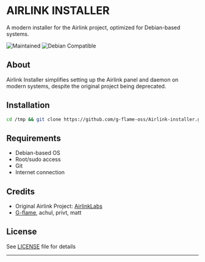 # AIRLINK INSTALLER
A modern installer for the Airlink project, optimized for Debian-based systems.

![Maintained](https://img.shields.io/badge/Maintained-yes-green.svg)
![Debian Compatible](https://img.shields.io/badge/Debian-Compatible-blue)

## About

Airlink Installer simplifies setting up the Airlink panel and daemon on modern systems, despite the original project being deprecated.

## Installation

```bash
cd /tmp && git clone https://github.com/g-flame-oss/Airlink-installer.git && sudo bash /tmp/Airlink/script.sh
```

## Requirements

- Debian-based OS
- Root/sudo access
- Git
- Internet connection

## Credits

- Original Airlink Project: [AirlinkLabs](https://github.com/airlinklabs)
- [G-flame](https://github.com/g-flame), achul, privt, matt

## License

See [LICENSE](LICENSE) file for details

---
